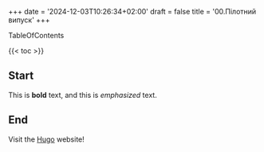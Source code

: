 +++
date = '2024-12-03T10:26:34+02:00'
draft = false
title = '00.Пілотний випуск'
+++

TableOfContents

{{< toc >}}

## Start
This is **bold** text, and this is *emphasized* text.

## End
Visit the [Hugo](https://gohugo.io) website!


